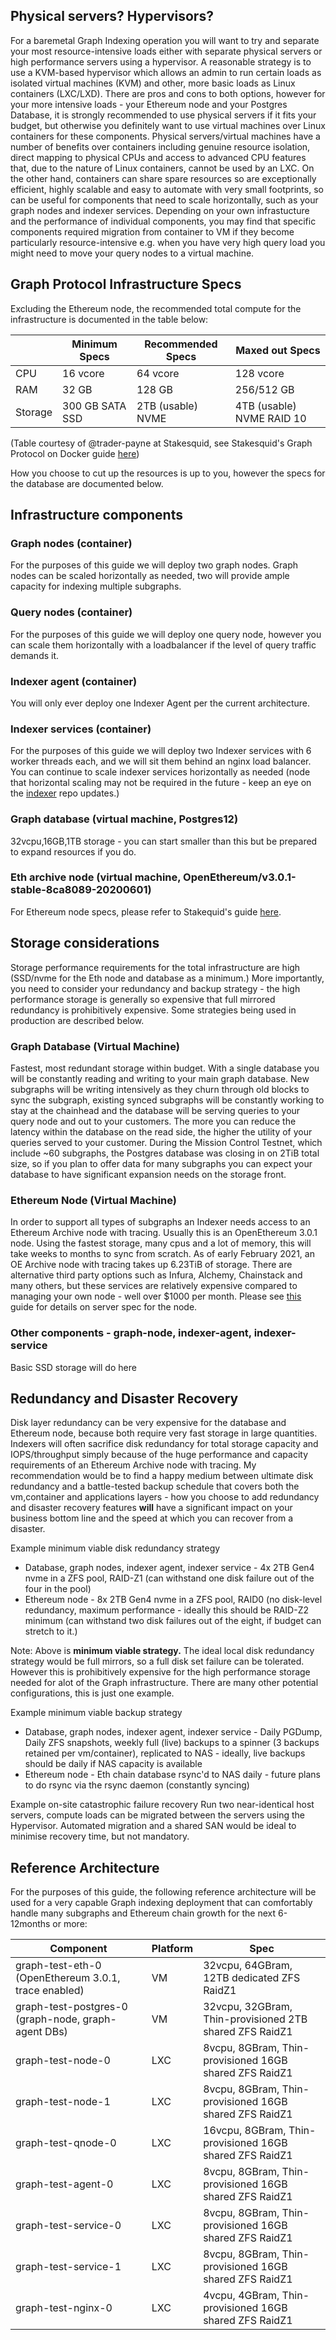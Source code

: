 ## Physical servers? Hypervisors?
For a baremetal Graph Indexing operation you will want to try and separate your most resource-intensive loads either with separate physical servers or high performance servers using a hypervisor. A reasonable strategy is to use a KVM-based hypervisor which allows an admin to run certain loads as isolated virtual machines (KVM) and other, more basic loads as Linux containers (LXC/LXD). There are pros and cons to both options, however for your more intensive loads - your Ethereum node and your Postgres Database, it is strongly recommended to use physical servers if it fits your budget, but otherwise you definitely want to use virtual machines over Linux containers for these components. Physical servers/virtual machines have a number of benefits over containers including genuine resource isolation, direct mapping to physical CPUs and access to advanced CPU features that, due to the nature of Linux containers, cannot be used by an LXC. On the other hand, containers can share spare resources so are exceptionally efficient, highly scalable and easy to automate with very small footprints, so can be useful for components that need to scale horizontally, such as your graph nodes and indexer services. Depending on your own infrastucture and the performance of individual components, you may find that specific components required migration from container to VM if they become particularly resource-intensive e.g. when you have very high query load you might need to move your query nodes to a virtual machine.


## Graph Protocol Infrastructure Specs

Excluding the Ethereum node, the recommended total compute for the infrastructure is documented in the table below:

|         | Minimum Specs   | Recommended Specs | Maxed out Specs   |
|---------|-----------------|-------------------|-------------------|
| CPU     | 16 vcore        | 64 vcore          | 128 vcore         |
| RAM     | 32 GB           | 128 GB            | 256/512 GB        |
| Storage | 300 GB SATA SSD | 2TB (usable) NVME         | 4TB (usable) NVME RAID 10 |

(Table courtesy of @trader-payne at Stakesquid, see Stakesquid's Graph Protocol on Docker guide [here](https://github.com/StakeSquid/graphprotocol-testnet-docker))

How you choose to cut up the resources is up to you, however the specs for the database are documented below.

## Infrastructure components

### Graph nodes (container)
For the purposes of this guide we will deploy two graph nodes. Graph nodes can be scaled horizontally as needed, two will provide ample capacity for indexing multiple subgraphs.


### Query nodes (container)
For the purposes of this guide we will deploy one query node, however you can scale them horizontally with a loadbalancer if the level of query traffic demands it.


### Indexer agent (container)
You will only ever deploy one Indexer Agent per the current architecture.


### Indexer services (container)
For the purposes of this guide we will deploy two Indexer services with 6 worker threads each, and we will sit them behind an nginx load balancer. You can continue to scale indexer services horizontally as needed (node that horizontal scaling may not be required in the future - keep an eye on the [indexer](https://github.com/graphprotocol/indexer) repo updates.)

### Graph database (virtual machine, Postgres12)
32vcpu,16GB,1TB storage - you can start smaller than this but be prepared to expand resources if you do.

### Eth archive node (virtual machine, OpenEthereum/v3.0.1-stable-8ca8089-20200601) 
For Ethereum node specs, please refer to Stakequid's guide [here](https://github.com/StakeSquid/graphprotocol-testnet-docker#ethereum-archive-node-specs).

## Storage considerations
Storage performance requirements for the total infrastructure are high (SSD/nvme for the Eth node and database as a minimum.) More importantly, you need to consider your redundancy and backup strategy - the high performance storage is generally so expensive that full mirrored redundancy is prohibitively expensive. Some strategies being used in production are described below.

### Graph Database (Virtual Machine)
Fastest, most redundant storage within budget. With a single database you will be constantly reading and writing to your main graph database. New subgraphs will be writing intensively as they churn through old blocks to sync the subgraph, existing synced subgraphs will be constantly working to stay at the chainhead and the database will be serving queries to your query node and out to your customers. The more you can reduce the latency within the database on the read side, the higher the utility of your queries served to your customer. During the Mission Control Testnet, which include ~60 subgraphs, the Postgres database was closing in on 2TiB total size, so if you plan to offer data for many subgraphs you can expect your database to have significant expansion needs on the storage front.

### Ethereum Node (Virtual Machine)
In order to support all types of subgraphs an Indexer needs access to an Ethereum Archive node with tracing. Usually this is an OpenEthereum 3.0.1 node. Using the fastest storage, many cpus and a lot of memory, this will take weeks to months to sync from scratch. As of early February 2021, an OE Archive node with tracing takes up 6.23TiB of storage. There are alternative third party options such as Infura, Alchemy, Chainstack and many others, but these services are relatively expensive compared to managing your own node - well over $1000 per month. Please see [this](https://github.com/StakeSquid/graphprotocol-testnet-docker#ethereum-archive-node-specs) guide for details on server spec for the node.

### Other components - graph-node, indexer-agent, indexer-service
Basic SSD storage will do here

## Redundancy and Disaster Recovery
Disk layer redundancy can be very expensive for the database and Ethereum node, because both require very fast storage in large quantities. Indexers will often sacrifice disk redundancy for total storage capacity and IOPS/throughput simply because of the huge performance and capacity requirements of an Ethereum Archive node with tracing. My recommendation would be to find a happy medium between ultimate disk redundancy and a battle-tested backup schedule that covers both the vm,container and applications layers - how you choose to add redundancy and disaster recovery features **will** have a significant impact on your business bottom line and the speed at which you can recover from a disaster.

Example minimum viable disk redundancy strategy
* Database, graph nodes, indexer agent, indexer service - 4x 2TB Gen4 nvme in a ZFS pool, RAID-Z1 (can withstand one disk failure out of the four in the pool)
* Ethereum node - 8x 2TB Gen4 nvme in a ZFS pool, RAID0 (no disk-level redundancy, maximum performance - ideally this should be RAID-Z2 minimum (can withstand two disk failures out of the eight, if budget can stretch to it.)

Note: Above is **minimum viable strategy.** The ideal local disk redundancy strategy would be full mirrors, so a full disk set failure can be tolerated. However this is prohibitively expensive for the high performance storage needed for alot of the Graph infrastructure. There are many other potential configurations, this is just one example.

Example minimum viable backup strategy
* Database, graph nodes, indexer agent, indexer service - Daily PGDump, Daily ZFS snapshots, weekly full (live) backups to a spinner (3 backups retained per vm/container), replicated to NAS - ideally, live backups should be daily if NAS capacity is available
* Ethereum node - Eth chain database rsync'd to NAS daily - future plans to do rsync via the rsync daemon (constantly syncing)

Example on-site catastrophic failure recovery
Run two near-identical host servers, compute loads can be migrated between the servers using the Hypervisor. Automated migration and a shared SAN would be ideal to minimise recovery time, but not mandatory.

## Reference Architecture
For the purposes of this guide, the following reference architecture will be used for a very capable Graph indexing deployment that can comfortably handle many subgraphs and Ethereum chain growth for the next 6-12months or more:


|Component   |Platform   |Spec   |
|---|---|---|
|graph-test-eth-0 (OpenEthereum 3.0.1, trace enabled)   |VM   |32vcpu, 64GBram, 12TB dedicated ZFS RaidZ1   |
|graph-test-postgres-0 (graph-node, graph-agent DBs)   |VM   |32vcpu, 32GBram, Thin-provisioned 2TB shared ZFS RaidZ1   |
|graph-test-node-0   |LXC   |8vcpu, 8GBram, Thin-provisioned 16GB shared ZFS RaidZ1   |
|graph-test-node-1   |LXC   |8vcpu, 8GBram, Thin-provisioned 16GB shared ZFS RaidZ1   |
|graph-test-qnode-0   |LXC   |16vcpu, 8GBram, Thin-provisioned 16GB shared ZFS RaidZ1   |
|graph-test-agent-0   |LXC   |8vcpu, 8GBram, Thin-provisioned 16GB shared ZFS RaidZ1   |
|graph-test-service-0   |LXC   |8vcpu, 8GBram, Thin-provisioned 16GB shared ZFS RaidZ1   |
|graph-test-service-1   |LXC   |8vcpu, 8GBram, Thin-provisioned 16GB shared ZFS RaidZ1   |
|graph-test-nginx-0   |LXC   |4vcpu, 4GBram, Thin-provisioned 16GB shared ZFS RaidZ1   |